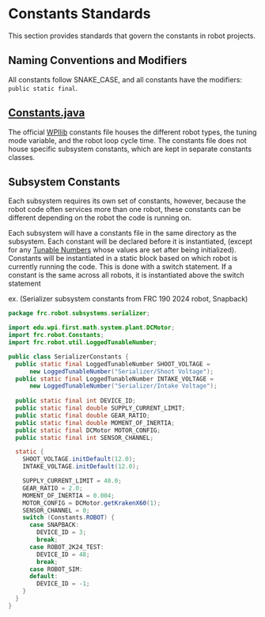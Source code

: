 # Constants Standards
This section provides standards that govern the constants in robot projects.

## Naming Conventions and Modifiers
All constants follow SNAKE_CASE, and all constants have the modifiers: ```public static final```.

## [Constants.java](Constants.java)
The official [WPIlib](https://github.com/wpilibsuite/allwpilib) constants file houses the different robot types, the tuning mode variable, and the robot loop cycle time. The constants file does not house specific subsystem constants, which are kept in separate constants classes.

## Subsystem Constants
Each subsystem requires its own set of constants, however, because the robot code often services more than one robot, these constants can be different depending on the robot the code is running on.

Each subsystem will have a constants file in the same directory as the subsystem. Each constant will be declared before it is instantiated, (except for any [Tunable Numbers](TUNABLE_NUMBER_STANDARDS.md) whose values are set after being initialized). Constants will be instantiated in a static block based on which robot is currently running the code. This is done with a switch statement. If a constant is the same across all robots, it is instantiated above the switch statement

ex. (Serializer subsystem constants from FRC 190 2024 robot, Snapback)

```java
package frc.robot.subsystems.serializer;

import edu.wpi.first.math.system.plant.DCMotor;
import frc.robot.Constants;
import frc.robot.util.LoggedTunableNumber;

public class SerializerConstants {
  public static final LoggedTunableNumber SHOOT_VOLTAGE =
      new LoggedTunableNumber("Serializer/Shoot Voltage");
  public static final LoggedTunableNumber INTAKE_VOLTAGE =
      new LoggedTunableNumber("Serializer/Intake Voltage");
      
  public static final int DEVICE_ID;
  public static final double SUPPLY_CURRENT_LIMIT;
  public static final double GEAR_RATIO;
  public static final double MOMENT_OF_INERTIA;
  public static final DCMotor MOTOR_CONFIG;
  public static final int SENSOR_CHANNEL;

  static {
    SHOOT_VOLTAGE.initDefault(12.0);
    INTAKE_VOLTAGE.initDefault(12.0);

    SUPPLY_CURRENT_LIMIT = 40.0;
    GEAR_RATIO = 2.0;
    MOMENT_OF_INERTIA = 0.004;
    MOTOR_CONFIG = DCMotor.getKrakenX60(1);
    SENSOR_CHANNEL = 0;
    switch (Constants.ROBOT) {
      case SNAPBACK:
        DEVICE_ID = 3;
        break;
      case ROBOT_2K24_TEST:
        DEVICE_ID = 48;
        break;
      case ROBOT_SIM:
      default:
        DEVICE_ID = -1;
    }
  }
}

```